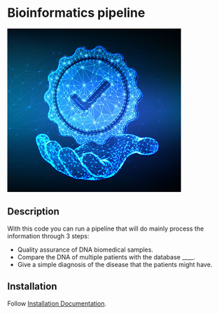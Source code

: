 # Bioinformatics pipeline  
<img src='./assets/images/quality.jpg' >


## Description 

With this code you can run a pipeline that will do mainly process the information through 3 steps: 

- Quality assurance of DNA biomedical samples.
- Compare the DNA of multiple patients with the database ____.
- Give a simple diagnosis of the disease that the patients might have.

## Installation

Follow [Installation Documentation](documentation/dependencies.md).